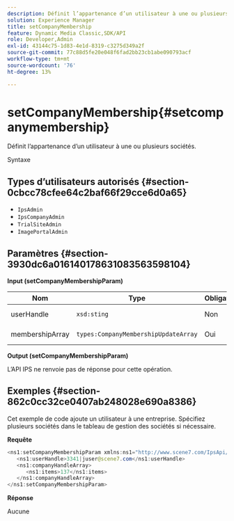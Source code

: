 ```yaml
---
description: Définit l’appartenance d’un utilisateur à une ou plusieurs sociétés.
solution: Experience Manager
title: setCompanyMembership
feature: Dynamic Media Classic,SDK/API
role: Developer,Admin
exl-id: 43144c75-1d83-4e1d-8319-c3275d349a2f
source-git-commit: 77c88d5fe20e048f6fad2bb23cb1abe090793acf
workflow-type: tm+mt
source-wordcount: '76'
ht-degree: 13%

---
```


# setCompanyMembership{#setcompanymembership}

Définit l’appartenance d’un utilisateur à une ou plusieurs sociétés.

Syntaxe

## Types d’utilisateurs autorisés {#section-0cbcc78cfee64c2baf66f29cce6d0a65}

* `IpsAdmin`
* `IpsCompanyAdmin`
* `TrialSiteAdmin`
* `ImagePortalAdmin`

## Paramètres {#section-3930dc6a016140178631083563598104}

**Input (setCompanyMembershipParam)**

| Nom | Type | Obligatoire | Description |
|---|---|---|---|
| userHandle | `xsd:sting` | Non | Handle utilisateur. |
| membershipArray | `types:CompanyMembershipUpdateArray` | Oui | Tableau d’entreprises. |

**Output (setCompanyMembershipParam)**

L’API IPS ne renvoie pas de réponse pour cette opération.

## Exemples {#section-862c0cc32ce0407ab248028e690a8386}

Cet exemple de code ajoute un utilisateur à une entreprise. Spécifiez plusieurs sociétés dans le tableau de gestion des sociétés si nécessaire.

**Requête**

```java
<ns1:setCompanyMembershipParam xmlns:ns1="http://www.scene7.com/IpsApi/xsd">
   <ns1:userHandle>3341|juser@scene7.com</ns1:userHandle>
   <ns1:companyHandleArray>
      <ns1:items>137</ns1:items>
   </ns1:companyHandleArray>
</ns1:setCompanyMembershipParam>
```

**Réponse**

Aucune
